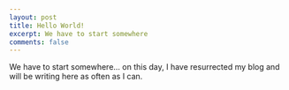 ```yaml
---
layout: post
title: Hello World!
excerpt: We have to start somewhere
comments: false
---
```


We have to start somewhere... on this day, I have resurrected my blog and will be writing here as often as I can.
